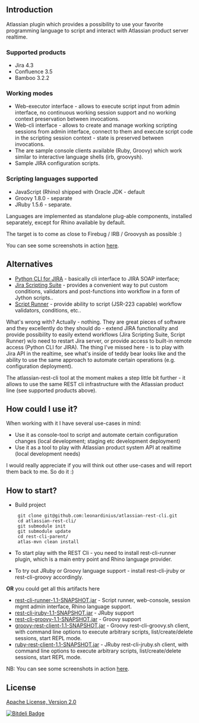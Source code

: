 ## Introduction

Atlassian plugin which provides a possibility to use your favorite programming language to script and interact with Atlassian product server realtime. 
### Supported products

* Jira 4.3
* Confluence 3.5
* Bamboo 3.2.2

### Working modes

* Web-executor interface - allows to execute script input from admin interface, no continuous working session support and no
working context preservation between invocations.
* Web-cli interface - allows to create and manage working scripting sessions from admin interface, connect to them and execute
script code in the scripting session context - state is preserved between invocations.
* The are sample console clients available (Ruby, Groovy) which work similar to interactive language shells (irb, groovysh).
* Sample JIRA configuration scripts.

### Scripting languages supported

* JavaScript (Rhino) shipped with Oracle JDK - default
* Groovy 1.8.0 - separate
* JRuby 1.5.6 - separate.

Languages are implemented as standalone plug-able components, installed separately, except for Rhino available by default.

The target is to come as close to Firebug / IRB / Groovysh as possible :)

You can see some screenshots in action [here](http://leonardinius.blogspot.com/2011/03/release-announcement-jira-rest-cli-05.html).

## Alternatives
* [Python CLI for JIRA](https://plugins.atlassian.com/plugin/details/16346) - basically cli interface to JIRA SOAP interface;
* [Jira Scripting Suite](https://plugins.atlassian.com/plugin/details/16346) - provides a convenient way to put custom conditions,
validators and post-functions into workflow in a form of
Jython scripts..
* [Script Runner](https://plugins.atlassian.com/plugin/details/6820) - provide ability to script (JSR-223 capable) workflow validators,
conditions, etc..

What's wrong with? Actually - nothing. They are great pieces of software and they excellently do they should do - extend JIRA functionality
and provide possibility to easily extend workflows (Jira Scripting Suite, Script Runner) w/o need to restart Jira server, or provide access
to built-in remote access (Python CLI for JIRA).
The thing I've missed here - is to play with Jira API in the realtime, see what's inside of teddy bear looks like and the ability to use
the same approach to automate certain operations (e.g. configuration deployment).

The  atlassian-rest-cli tool at the moment makes a step little bit further - it allows to use the same REST cli infrastructure with the Atlassian product line (see supported products above). 

## How could I use it?
When working with it I have several use-cases in mind:

* Use it as console-tool to script and automate certain configuration changes (local development; staging etc development deployment)
* Use it as a tool to play with Atlassian product system API at realtime (local development needs)

I would really appreciate if you will think out other use-cases and will report them back to me. So do it :)

## How to start?
*  Build project

        git clone git@github.com:leonardinius/atlassian-rest-cli.git
        cd atlassian-rest-cli/
        git submodule init
        git submodule update
        cd rest-cli-parent/
        atlas-mvn clean install

* To start play with the REST Cli - you need to install rest-cli-runner plugin, which is a main entry point and Rhino language
provider.
* To try out JRuby or Groovy language support - install rest-cli-jruby or rest-cli-groovy accordingly. <br/>

**OR** you could get all this artifacts here

* [rest-cli-runner-1.1-SNAPSHOT.jar](http://dl.dropbox.com/u/379506/rest-cli-1.1/rest-cli-runner-1.1-SNAPSHOT.jar) - Script runner, web-console,
session mgmt admin interface, Rhino language support.
* [rest-cli-jruby-1.1-SNAPSHOT.jar](http://dl.dropbox.com/u/379506/rest-cli-1.1/rest-cli-jruby-1.1-SNAPSHOT.jar) - JRuby support
* [rest-cli-groovy-1.1-SNAPSHOT.jar](http://dl.dropbox.com/u/379506/rest-cli-1.1/rest-cli-groovy-1.1-SNAPSHOT.jar) - Groovy support
* [groovy-rest-client-1.1-SNAPSHOT.jar](http://dl.dropbox.com/u/379506/rest-cli-1.1/groovy-rest-client-1.1-SNAPSHOT.jar) - Groovy rest-cli-groovy.sh client, with command line options to execute arbitrary scripts, list/create/delete sessions, start REPL mode. 
* [ruby-rest-client-1.1-SNAPSHOT.jar](http://dl.dropbox.com/u/379506/rest-cli-1.1/ruby-rest-client-1.1-SNAPSHOT.jar) - JRuby rest-cli-jruby.sh client, with command line options to execute arbitrary scripts, list/create/delete sessions, start REPL mode. 
 
NB: You can see some screenshots in action [here](http://leonardinius.blogspot.com/2011/03/release-announcement-jira-rest-cli-05.html).

## License
[Apache License, Version 2.0](http://www.apache.org/licenses/LICENSE-2.0)

[![Bitdeli Badge](https://d2weczhvl823v0.cloudfront.net/galeoconsulting/atlassian-rest-cli/trend.png)](https://bitdeli.com/free "Bitdeli Badge")

